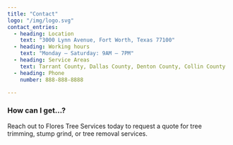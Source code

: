 ```yaml
---
title: "Contact"
logo: "/img/logo.svg"
contact_entries:
  - heading: Location
    text: "3000 Lynn Avenue, Fort Worth, Texas 77100"
  - heading: Working hours
    text: "Monday – Saturday: 9AM – 7PM"
  - heading: Service Areas
    text: Tarrant County, Dallas County, Denton County, Collin County
  - heading: Phone
    number: 888-888-8888

---
```


<h3 class="f4 b lh-title mb2">How can I get…?</h3>

Reach out to Flores Tree Services today to request a quote for tree trimming, stump grind, or tree removal services.

<!-- Service Areas: Tarrant County, Dallas County, Denton County, Collin County -->

